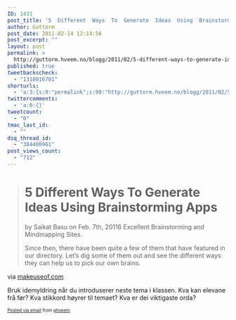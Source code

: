 ```yaml
---
ID: 1431
post_title: '5  Different  Ways  To  Generate  Ideas  Using  Brainstorming  Apps'
author: Guttorm
post_date: 2011-02-14 12:14:56
post_excerpt: ""
layout: post
permalink: >
  http://guttorm.hveem.no/blogg/2011/02/5-different-ways-to-generate-ideas-using-brainstorming-apps/
published: true
tweetbackscheck:
  - "1310016701"
shorturls:
  - 'a:3:{s:9:"permalink";s:98:"http://guttorm.hveem.no/blogg/2011/02/5-different-ways-to-generate-ideas-using-brainstorming-apps/";s:7:"tinyurl";s:26:"http://tinyurl.com/5rlptzl";s:4:"isgd";s:19:"http://is.gd/zFON2w";}'
twittercomments:
  - 'a:0:{}'
tweetcount:
  - "0"
tmac_last_id:
  - ""
dsq_thread_id:
  - "384400961"
post_views_count:
  - "712"
---
```

<div class='posterous_autopost'>
<div class="posterous_bookmarklet_entry">
<blockquote class="posterous_long_quote">
<h1>5 Different Ways To Generate Ideas Using Brainstorming Apps</h1>
<div class="meta clearfix">
<div class="left" style="float: left;">by Saikat Basu on Feb. 7th, 2011</div>
</div>
<p />
<p>6 Excellent Brainstorming and Mindmapping Sites.</p>
<p>Since then, there have been quite a few of them that have featured in our directory. Let’s dig some of them out and see the different ways they can help us to pick our own brains.</p>
</blockquote>
<div class="posterous_quote_citation">via <a href="http://www.makeuseof.com/tag/5-ways-generate-ideas-brainstorming-apps/">makeuseof.com</a></div>
<p>Bruk idemyldring når du introduserer neste tema i klassen. Kva kan elevane frå før? Kva stikkord høyrer til temaet? Kva er dei viktigaste orda?</p>
</div>
<p style="font-size: 10px;">  <a href="http://posterous.com">Posted via email</a>   from <a href="http://ghveem.posterous.com/5-different-ways-to-generate-ideas-using-brai">ghveem</a>  </p>
</div>